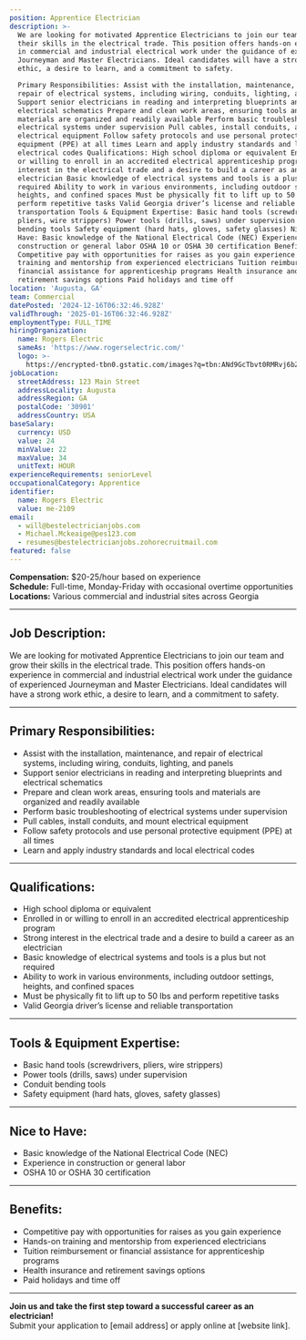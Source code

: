 ```yaml
---
position: Apprentice Electrician
description: >-
  We are looking for motivated Apprentice Electricians to join our team and grow
  their skills in the electrical trade. This position offers hands-on experience
  in commercial and industrial electrical work under the guidance of experienced
  Journeyman and Master Electricians. Ideal candidates will have a strong work
  ethic, a desire to learn, and a commitment to safety.

  Primary Responsibilities: Assist with the installation, maintenance, and
  repair of electrical systems, including wiring, conduits, lighting, and panels
  Support senior electricians in reading and interpreting blueprints and
  electrical schematics Prepare and clean work areas, ensuring tools and
  materials are organized and readily available Perform basic troubleshooting of
  electrical systems under supervision Pull cables, install conduits, and mount
  electrical equipment Follow safety protocols and use personal protective
  equipment (PPE) at all times Learn and apply industry standards and local
  electrical codes Qualifications: High school diploma or equivalent Enrolled in
  or willing to enroll in an accredited electrical apprenticeship program Strong
  interest in the electrical trade and a desire to build a career as an
  electrician Basic knowledge of electrical systems and tools is a plus but not
  required Ability to work in various environments, including outdoor settings,
  heights, and confined spaces Must be physically fit to lift up to 50 lbs and
  perform repetitive tasks Valid Georgia driver’s license and reliable
  transportation Tools & Equipment Expertise: Basic hand tools (screwdrivers,
  pliers, wire strippers) Power tools (drills, saws) under supervision Conduit
  bending tools Safety equipment (hard hats, gloves, safety glasses) Nice to
  Have: Basic knowledge of the National Electrical Code (NEC) Experience in
  construction or general labor OSHA 10 or OSHA 30 certification Benefits:
  Competitive pay with opportunities for raises as you gain experience Hands-on
  training and mentorship from experienced electricians Tuition reimbursement or
  financial assistance for apprenticeship programs Health insurance and
  retirement savings options Paid holidays and time off
location: 'Augusta, GA'
team: Commercial
datePosted: '2024-12-16T06:32:46.928Z'
validThrough: '2025-01-16T06:32:46.928Z'
employmentType: FULL_TIME
hiringOrganization:
  name: Rogers Electric
  sameAs: 'https://www.rogerselectric.com/'
  logo: >-
    https://encrypted-tbn0.gstatic.com/images?q=tbn:ANd9GcTbvt0RMRvj6bZdL81Q6HJeRVl_qflQIGgp9w&s
jobLocation:
  streetAddress: 123 Main Street
  addressLocality: Augusta
  addressRegion: GA
  postalCode: '30901'
  addressCountry: USA
baseSalary:
  currency: USD
  value: 24
  minValue: 22
  maxValue: 34
  unitText: HOUR
experienceRequirements: seniorLevel
occupationalCategory: Apprentice
identifier:
  name: Rogers Electric
  value: me-2109
email:
  - will@bestelectricianjobs.com
  - Michael.Mckeaige@pes123.com
  - resumes@bestelectricianjobs.zohorecruitmail.com
featured: false
---
```


**Compensation:** $20-25/hour based on experience  
**Schedule:** Full-time, Monday-Friday with occasional overtime opportunities  
**Locations:** Various commercial and industrial sites across Georgia  

---

## Job Description:  
We are looking for motivated Apprentice Electricians to join our team and grow their skills in the electrical trade. This position offers hands-on experience in commercial and industrial electrical work under the guidance of experienced Journeyman and Master Electricians. Ideal candidates will have a strong work ethic, a desire to learn, and a commitment to safety.

---

## Primary Responsibilities:
- Assist with the installation, maintenance, and repair of electrical systems, including wiring, conduits, lighting, and panels
- Support senior electricians in reading and interpreting blueprints and electrical schematics
- Prepare and clean work areas, ensuring tools and materials are organized and readily available
- Perform basic troubleshooting of electrical systems under supervision
- Pull cables, install conduits, and mount electrical equipment
- Follow safety protocols and use personal protective equipment (PPE) at all times
- Learn and apply industry standards and local electrical codes  

---

## Qualifications:
- High school diploma or equivalent
- Enrolled in or willing to enroll in an accredited electrical apprenticeship program
- Strong interest in the electrical trade and a desire to build a career as an electrician
- Basic knowledge of electrical systems and tools is a plus but not required
- Ability to work in various environments, including outdoor settings, heights, and confined spaces
- Must be physically fit to lift up to 50 lbs and perform repetitive tasks
- Valid Georgia driver’s license and reliable transportation  

---

## Tools & Equipment Expertise:
- Basic hand tools (screwdrivers, pliers, wire strippers)
- Power tools (drills, saws) under supervision
- Conduit bending tools
- Safety equipment (hard hats, gloves, safety glasses)

---

## Nice to Have:
- Basic knowledge of the National Electrical Code (NEC)
- Experience in construction or general labor
- OSHA 10 or OSHA 30 certification

---

## Benefits:
- Competitive pay with opportunities for raises as you gain experience
- Hands-on training and mentorship from experienced electricians
- Tuition reimbursement or financial assistance for apprenticeship programs
- Health insurance and retirement savings options
- Paid holidays and time off  

---

**Join us and take the first step toward a successful career as an electrician!**  
Submit your application to [email address] or apply online at [website link].
